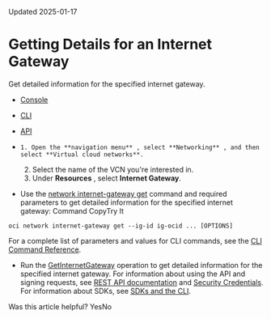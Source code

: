Updated 2025-01-17
# Getting Details for an Internet Gateway
Get detailed information for the specified internet gateway.
  * [Console](https://docs.oracle.com/en-us/iaas/Content/Network/Tasks/get-ig.htm)
  * [CLI](https://docs.oracle.com/en-us/iaas/Content/Network/Tasks/get-ig.htm)
  * [API](https://docs.oracle.com/en-us/iaas/Content/Network/Tasks/get-ig.htm)


  *     1. Open the **navigation menu** , select **Networking** , and then select **Virtual cloud networks**.
    2. Select the name of the VCN you're interested in.
    3. Under **Resources** , select **Internet Gateway**. 
  * Use the [network internet-gateway get](https://docs.oracle.com/iaas/tools/oci-cli/latest/oci_cli_docs/cmdref/network/internet-gateway/get.html) command and required parameters to get detailed information for the specified internet gateway:
Command
CopyTry It
```
oci network internet-gateway get --ig-id ig-ocid ... [OPTIONS]
```

For a complete list of parameters and values for CLI commands, see the [CLI Command Reference](https://docs.oracle.com/iaas/tools/oci-cli/latest).
  * Run the [GetInternetGateway](https://docs.oracle.com/iaas/api/#/en/iaas/latest/InternetGateway/GetInternetGateway) operation to get detailed information for the specified internet gateway.
For information about using the API and signing requests, see [REST API documentation](https://docs.oracle.com/iaas/Content/API/Concepts/usingapi.htm) and [Security Credentials](https://docs.oracle.com/iaas/Content/General/Concepts/credentials.htm). For information about SDKs, see [SDKs and the CLI](https://docs.oracle.com/iaas/Content/API/Concepts/sdks.htm).


Was this article helpful?
YesNo

